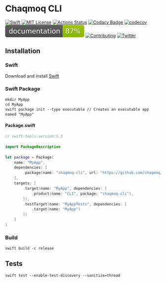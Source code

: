 # Chaqmoq CLI
[![Swift](https://img.shields.io/badge/swift-5.3-brightgreen.svg)](https://swift.org/download/#releases) [![MIT License](https://img.shields.io/badge/license-MIT-brightgreen.svg)](https://github.com/chaqmoq/cli/blob/master/LICENSE/) [![Actions Status](https://github.com/chaqmoq/cli/workflows/development/badge.svg)](https://github.com/chaqmoq/cli/actions) [![Codacy Badge](https://app.codacy.com/project/badge/Grade/e88a672e58bb436c97ebf8ecc678ea18)](https://www.codacy.com/gh/chaqmoq/cli?utm_source=github.com&amp;utm_medium=referral&amp;utm_content=chaqmoq/cli&amp;utm_campaign=Badge_Grade) [![codecov](https://codecov.io/gh/chaqmoq/cli/branch/master/graph/badge.svg?token=A2LEC0YCYL)](https://codecov.io/gh/chaqmoq/cli) [![Documentation](https://github.com/chaqmoq/cli/blob/gh-pages/badge.svg)](https://chaqmoq.dev/cli/) [![Contributing](https://img.shields.io/badge/contributing-guide-brightgreen.svg)](https://github.com/chaqmoq/cli/blob/master/CONTRIBUTING.md) [![Twitter](https://img.shields.io/badge/twitter-chaqmoqdev-brightgreen.svg)](https://twitter.com/chaqmoqdev)

## Installation
### Swift
Download and install [Swift](https://swift.org/download)

### Swift Package
```shell
mkdir MyApp
cd MyApp
swift package init --type executable // Creates an executable app named "MyApp"
```

#### Package.swift
```swift
// swift-tools-version:5.3

import PackageDescription

let package = Package(
    name: "MyApp",
    dependencies: [
        .package(name: "chaqmoq-cli", url: "https://github.com/chaqmoq/cli.git", .branch("master"))
    ],
    targets: [
        .target(name: "MyApp", dependencies: [
            .product(name: "CLI", package: "chaqmoq-cli"),
        ]),
        .testTarget(name: "MyAppTests", dependencies: [
            .target(name: "MyApp")
        ])
    ]
)
```

### Build
```shell
swift build -c release
```

## Tests
```shell
swift test --enable-test-discovery --sanitize=thread
```
